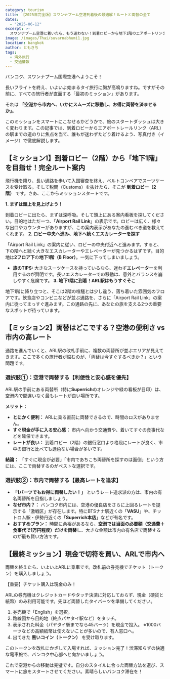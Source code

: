 ```yaml
---
category: tourism
title: 【2025年完全版】スワンナプーム空港到着後の最適解！ルートと両替の全て
dates:
  - "2025-06-12"
excerpt: >-
  スワンナプーム空港に着いたら、もう迷わない！到着ロビーから地下1階のエアポートリンク駅までのルートを写真付きで徹底解説します。レートの良い両替所の選び方から、現金のみのチケット購入方法まで、知っているだけで得をする情報が満載。スマートなバンコク旅行はここから始まります。
image: /images/Thai/suvarnabhumi1.jpg
location: bangkok
author: ともきち
tags:
  - 海外旅行
  - 交通情報
---
```


バンコク、スワンナプーム国際空港へようこそ！

長いフライトを終え、いよいよ始まるタイ旅行に胸が高鳴りますね。ですがその前に、すべての旅行者が直面する「最初のミッション」があります。

それは **「空港から市内へ、いかにスムーズに移動し、お得に両替を済ませるか」**。

このミッションをスマートにこなせるかどうかで、旅のスタートダッシュは大きく変わります。この記事では、到着ロビーからエアポートレールリンク（ARL）の駅までの道のりに焦点を当て、誰もが迷わずたどり着けるよう、写真付き（イメージ）で徹底解説します。

## 【ミッション1】到着ロビー（2階）から「地下1階」を目指せ！完全ルート案内

飛行機を降り、長い通路を歩いて入国審査を終え、ベルトコンベアでスーツケースを受け取る。そして税関（Customs）を抜けたら、そこが **到着ロビー（2階）** です。さあ、ここからミッションスタートです。

**1. まずは頭上を見上げよう！**

到着ロビーに出たら、まずは深呼吸。そして頭上にある案内看板を探してください。目的地はただ一つ、「**Airport Rail Link**」の表示です。ロビーは広く、様々な出口やカウンターがありますが、この案内表示があなたの進むべき道を教えてくれます。
**2. ロビー中央へ進み、地下へ続くエスカレーターを探す**

「Airport Rail Link」の案内に従い、ロビーの中央付近へと進みます。すると、下の階へと続く大きなエスカレーターやエレベーターが見つかるはずです。目的地は**2フロア下**の**地下1階（B Floor）**。一気に下ってしまいましょう。

- **旅のTIPS:** 大きなスーツケースを持っているなら、迷わず**エレベーター**を利用するのが賢明です。長いエスカレーターでの移動は、意外とバランスを崩しやすく危険です。
  **3. 地下1階に到着！ARL駅はもうすぐそこ**

地下1階に降り立つと、そこは2階の喧騒とは少し違う、落ち着いた雰囲気のフロアです。飲食店やコンビニなどが並ぶ通路を、さらに「Airport Rail Link」の案内に従ってまっすぐ進みます。この通路の先に、あなたの旅を支える2つの重要なスポットが待っています。

## 【ミッション2】両替はどこでする？空港の便利さ vs 市内の高レート

通路を進んでいくと、ARL駅の改札手前に、複数の両替所が並ぶエリアが見えてきます。ここで多くの旅行者が悩むのが、「両替は今すぐするべきか？」という問題です。

### 選択肢①：空港で両替する【利便性と安心感を優先】

ARL駅の手前にある両替所（特に**Superrich**のオレンジや緑の看板が目印）は、空港内で間違いなく最もレートが良い場所です。

**メリット：**

- **とにかく便利：** ARLに乗る直前に両替できるので、時間のロスがありません。
- **すぐ現金が手に入る安心感：** 市内へ向かう交通費や、着いてすぐの食事代などを確保できます。
- **レートが良い：** 到着ロビー（2階）の銀行窓口より格段にレートが良く、市中の銀行と比べても遜色ない場合が多いです。

**結論：** 「すぐに現金が必要」「市内であちこち両替所を探すのは面倒」という方には、ここで両替するのがベストな選択です。

### 選択肢②：市内で両替する【最高レートを追求】

- **「1バーツでもお得に両替したい！」** というレート追求派の方は、市内の有名両替所を目指しましょう。
- **なぜ市内？：** バンコク市内には、空港の優良店をさらに上回るレートを提示する「激戦区」が存在します。特にBTSナナ駅近くの「**VASU**」や、チットロム駅・伊勢丹近くの「**Superrich本店**」などが有名です。
- **おすすめプラン：** 時間に余裕があるなら、**空港では当面の必要額（交通費＋食事代で1万円程度）だけを両替**し、大きな金額は市内の有名店で両替するのが最も賢い方法です。

## 【最終ミッション】現金で切符を買い、ARLで市内へ

両替を終えたら、いよいよARLに乗車です。改札前の券売機でチケット（トークン）を購入しましょう。

【重要】チケット購入は現金のみ！

ARLの券売機はクレジットカードやタッチ決済に対応しておらず、現金（硬貨と紙幣）のみ利用可能です。先ほど両替したタイバーツを準備してください。

1. 券売機で「English」を選択。
2. 路線図から目的地（終点パヤタイ駅など）をタッチ。
3. 表示された料金（パヤタイ駅までなら45バーツ）を現金で投入。
   ※1000バーツなどの高額紙幣は使えないことが多いので、有人窓口へ。
4. 出てきた **黒いコイン（トークン）** を受け取ります。

このトークンを改札にかざして入場すれば、ミッション完了！渋滞知らずの快適な電車旅で、バンコク中心部へと向かいましょう。

これで空港からの移動は完璧です。自分のスタイルに合った両替方法を選び、スマートに旅をスタートさせてください。素晴らしいバンコク滞在を！
